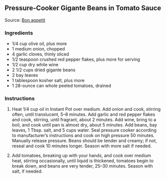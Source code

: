 ## Pressure-Cooker Gigante Beans in Tomato Sauce

Source: [Bon appetit](https://www.bonappetit.com/recipe/pressure-cooker-gigante-beans-tomato-sauce)


### Ingredients

- 1/4 cup olive oil, plus more
- 1 medium onion, chopped
- 4 garlic cloves, thinly sliced
- 1/2 teaspoon crushed red pepper flakes, plus more for serving
- 1/2 cup dry white wine
- 2 1/2 cups dried gigante beans
- 2 bay leaves
- 1 tablespoon kosher salt, plus more
- 1 28-ounce can whole peeled tomatoes, drained

### Instructions

1. Heat 1/4 cup oil in Instant Pot over medium. Add onion and cook, stirring often, until translucent, 5–8 minutes. Add garlic and red pepper flakes and cook, stirring, until fragrant, about 2 minutes. Add wine, bring to a boil, and cook until pan is almost dry, about 5 minutes. Add beans, bay leaves, 1 Tbsp. salt, and 5 cups water. Seal pressure cooker according to manufacturer’s instructions and cook on high pressure 50 minutes. Manually release pressure. Beans should be tender and creamy; if not, reseal and cook 10 minutes longer. Season with more salt if needed.

2. Add tomatoes, breaking up with your hands, and cook over medium heat, stirring occasionally, until liquid is thickened, tomatoes begin to break down, and beans are very tender, 25–30 minutes. Season with salt, if needed.
